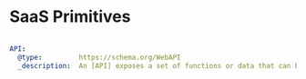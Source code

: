 # SaaS Primitives

```yaml

API:
  @type:         https://schema.org/WebAPI
  _description:  An [API] exposes a set of functions or data that can be used by external software

```
